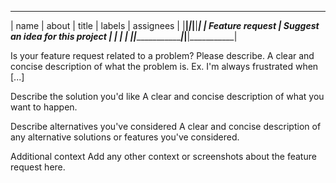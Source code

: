 __________________________________________________________________________________________
|       name	   |                about	             |  title  |  labels  |	assignees |
|__________________|_____________________________________|_________|__________|___________|
| Feature request  |   Suggest an idea for this project  |         |          |           |
|__________________|_____________________________________|_________|__________|___________|

Is your feature request related to a problem? Please describe. A clear and concise description of what the problem is. Ex. I'm always frustrated when [...]

Describe the solution you'd like A clear and concise description of what you want to happen.

Describe alternatives you've considered A clear and concise description of any alternative solutions or features you've considered.

Additional context Add any other context or screenshots about the feature request here.